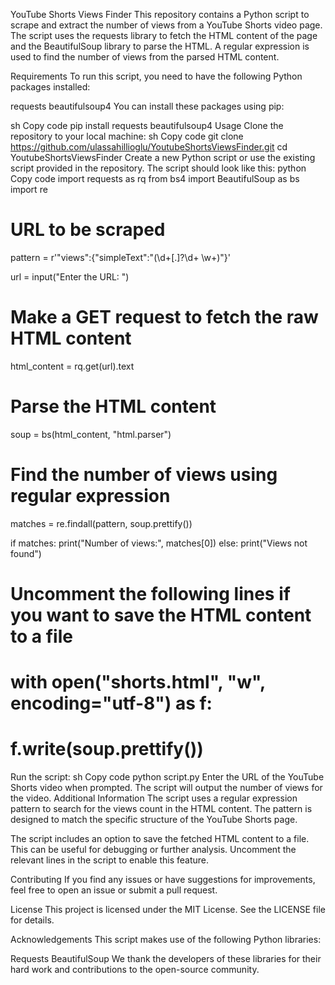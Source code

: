 YouTube Shorts Views Finder
This repository contains a Python script to scrape and extract the number of views from a YouTube Shorts video page. The script uses the requests library to fetch the HTML content of the page and the BeautifulSoup library to parse the HTML. A regular expression is used to find the number of views from the parsed HTML content.

Requirements
To run this script, you need to have the following Python packages installed:

requests
beautifulsoup4
You can install these packages using pip:

sh
Copy code
pip install requests beautifulsoup4
Usage
Clone the repository to your local machine:
sh
Copy code
git clone https://github.com/ulassahillioglu/YoutubeShortsViewsFinder.git
cd YoutubeShortsViewsFinder
Create a new Python script or use the existing script provided in the repository. The script should look like this:
python
Copy code
import requests as rq
from bs4 import BeautifulSoup as bs
import re

# URL to be scraped
pattern = r'"views":{"simpleText":"(\d+[.]?\d+ \w+)"}'

url = input("Enter the URL: ")

# Make a GET request to fetch the raw HTML content
html_content = rq.get(url).text

# Parse the HTML content
soup = bs(html_content, "html.parser")

# Find the number of views using regular expression
matches = re.findall(pattern, soup.prettify())

if matches:
    print("Number of views:", matches[0])
else:
    print("Views not found")

# Uncomment the following lines if you want to save the HTML content to a file
# with open("shorts.html", "w", encoding="utf-8") as f:
#     f.write(soup.prettify())
Run the script:
sh
Copy code
python script.py
Enter the URL of the YouTube Shorts video when prompted. The script will output the number of views for the video.
Additional Information
The script uses a regular expression pattern to search for the views count in the HTML content. The pattern is designed to match the specific structure of the YouTube Shorts page.

The script includes an option to save the fetched HTML content to a file. This can be useful for debugging or further analysis. Uncomment the relevant lines in the script to enable this feature.

Contributing
If you find any issues or have suggestions for improvements, feel free to open an issue or submit a pull request.

License
This project is licensed under the MIT License. See the LICENSE file for details.

Acknowledgements
This script makes use of the following Python libraries:

Requests
BeautifulSoup
We thank the developers of these libraries for their hard work and contributions to the open-source community.
